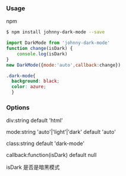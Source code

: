 ### Usage
npm 
``` bash
$ npm install johnny-dark-mode --save
```

```javascript
import DarkMode from 'johnny-dark-mode'
function change(isDark) {
    console.log(isDark)
}
new DarkMode({mode:'auto',callback:change})
```


```css
.dark-mode{
  background: black;
  color: azure;
  }
```


### Options

div:string default 'html' 

mode:string 'auto'|'light'|'dark' default 'auto'

class:string default 'dark-mode' 

callback:function(isDark) default null

isDark 是否是暗黑模式
